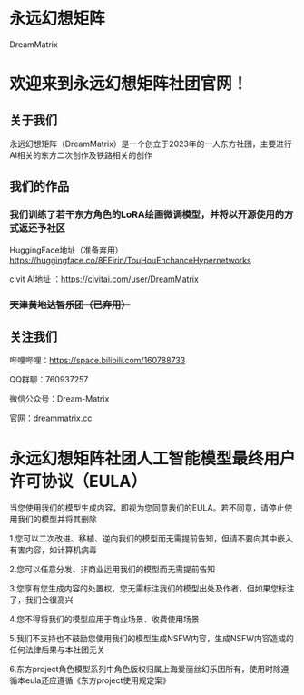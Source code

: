 # 永远幻想矩阵
DreamMatrix

# 欢迎来到永远幻想矩阵社团官网！

## 关于我们

永远幻想矩阵（DreamMatrix）是一个创立于2023年的一人东方社团，主要进行AI相关的东方二次创作及铁路相关的创作

## 我们的作品

### 我们训练了若干东方角色的LoRA绘画微调模型，并将以开源使用的方式返还予社区

HuggingFace地址（准备弃用）：https://huggingface.co/8EEirin/TouHouEnchanceHypernetworks

civit AI地址 ：https://civitai.com/user/DreamMatrix

### ~~天津黄地达智乐团（已弃用）~~

## 关注我们

哔哩哔哩：https://space.bilibili.com/160788733

QQ群聊：760937257

微信公众号：Dream-Matrix

官网：dreammatrix.cc

# 永远幻想矩阵社团人工智能模型最终用户许可协议（EULA）

当您使用我们的模型生成内容，即视为您同意我们的EULA。若不同意，请停止使用我们的模型并将其删除

1.您可以二次改进、移植、逆向我们的模型而无需提前告知，但请不要向其中嵌入有害内容，如计算机病毒

2.您可以任意分发、非商业运用我们的模型而无需提前告知

3.您享有您生成内容的处置权，您无需标注我们的模型出处及作者，但如果您标注了，我们会很高兴

4.您不得将我们的模型应用于商业场景、收费使用场景

5.我们不支持也不鼓励您使用我们的模型生成NSFW内容，生成NSFW内容造成的任何法律后果与本社团无关

6.东方project角色模型系列中角色版权归属上海爱丽丝幻乐团所有，使用时除遵循本eula还应遵循《东方project使用规定案》
